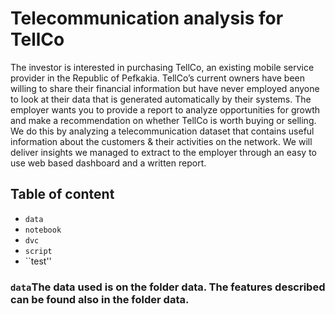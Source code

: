 # Telecommunication analysis for TellCo
The investor is interested in purchasing TellCo, an existing mobile service provider in the Republic of Pefkakia.  TellCo’s current owners have been willing to share their financial information but have never employed anyone to look at their data that is generated automatically by their systems. The employer wants you to provide a report to analyze opportunities for growth and make a recommendation on whether TellCo is worth buying or selling.  We do this by analyzing a telecommunication dataset that contains useful information about the customers & their activities on the network. We will deliver insights we managed to extract to the employer through an easy to use web based dashboard and a written report.

## Table of content

- ``data``
- ``notebook``
- ``dvc``
- ``script``
- ``test''


### ``data``The data used is on the folder data. The features described can be found also in the folder data.
